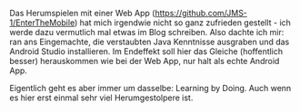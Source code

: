 Das Herumspielen mit einer Web App (https://github.com/JMS-1/EnterTheMobile) hat mich irgendwie nicht so ganz zufrieden gestellt - ich werde dazu vermutlich mal etwas im Blog schreiben. Also dachte ich mir: ran ans Eingemachte, die verstaubten Java Kenntnisse ausgraben und das Android Studio installieren. Im Endeffekt soll hier das Gleiche (hoffentlich besser) herauskommen wie bei der Web App, nur halt als echte Android App.

Eigentlich geht es aber immer um dasselbe: Learning by Doing. Auch wenn es hier erst einmal sehr viel Herumgestolpere ist.
